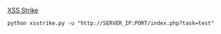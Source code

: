[XSS Strike](https://github.com/s0md3v/XSStrike)


```shell-session
python xsstrike.py -u "http://SERVER_IP:PORT/index.php?task=test" 
```
